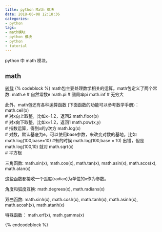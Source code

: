 ```yaml
---
title: python Math 模块
date: 2018-06-08 12:18:36
categories:
- python
tags:
- math模块
- python 模块
- python
- tutorial
---
```

python 中 math 模块。
 <!-- more -->
## math
[转载](http://www.cnblogs.com/vamei)
{% codeblock %}
math包主要处理数学相关的运算。math包定义了两个常数:
math.e   # 自然常数e
math.pi  # 圆周率pi
math.inf # 无穷大

此外，math包还有各种运算函数 (下面函数的功能可以参考数学手册)：
math.ceil(x)       
	# 对x向上取整，比如x=1.2，返回2
math.floor(x)      
	# 对x向下取整，比如x=1.2，返回1
math.pow(x,y)      
	# 指数运算，得到x的y次方
math.log(x)        
	# 对数，默认基底为e。可以使用base参数，来改变对数的基地。比如math.log(100,base=10)
	#有的时候 math.log(100,base = 10) 出错，但是 math.log(100,10) 就对
math.sqrt(x)       
	# 平方根

三角函数: math.sin(x), math.cos(x), math.tan(x), math.asin(x), math.acos(x), math.atan(x)

这些函数都接收一个弧度(radian)为单位的x作为参数。

角度和弧度互换: math.degrees(x), math.radians(x)

双曲函数: math.sinh(x), math.cosh(x), math.tanh(x), math.asinh(x), math.acosh(x), math.atanh(x)

特殊函数： math.erf(x), math.gamma(x)

{% endcodeblock %}